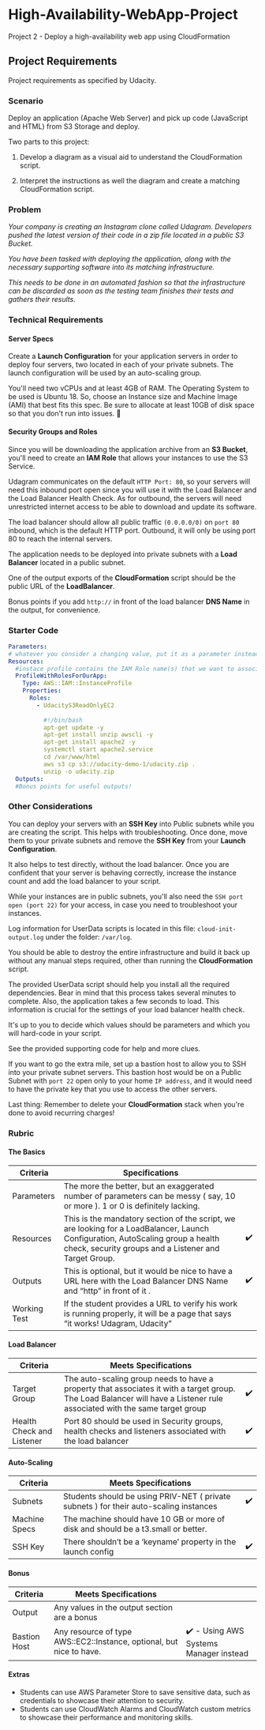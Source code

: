 # High-Availability-WebApp-Project

Project 2 - Deploy a high-availability web app using CloudFormation

## Project Requirements

Project requirements as specified by Udacity. 

### Scenario

Deploy an application (Apache Web Server) and pick up code (JavaScript and HTML) from S3 Storage and deploy.

Two parts to this project:

1. Develop a diagram as a visual aid to understand the CloudFormation script.

2. Interpret the instructions as well the diagram and create a matching CloudFormation script.

### Problem

*Your company is creating an Instagram clone called Udagram. Developers pushed the latest version of their code in a zip file located in a public S3 Bucket.*

*You have been tasked with deploying the application, along with the necessary supporting software into its matching infrastructure.*

*This needs to be done in an automated fashion so that the infrastructure can be discarded as soon as the testing team finishes their tests and gathers their results.*

### Technical Requirements

#### Server Specs

Create a **Launch Configuration** for your application servers in order to deploy four servers, two located in each of your private subnets. The launch configuration will be used by an auto-scaling group.

You'll need two vCPUs and at least 4GB of RAM. The Operating System to be used is Ubuntu 18. So, choose an Instance size and Machine Image (AMI) that best fits this spec. Be sure to allocate at least 10GB of disk space so that you don't run into issues. 

#### Security Groups and Roles

Since you will be downloading the application archive from an **S3 Bucket**, you'll need to create an **IAM Role** that allows your instances to use the S3 Service.

Udagram communicates on the default `HTTP Port: 80`, so your servers will need this inbound port open since you will use it with the Load Balancer and the Load Balancer Health Check. As for outbound, the servers will need unrestricted internet access to be able to download and update its software.

The load balancer should allow all public traffic `(0.0.0.0/0)` on `port 80` inbound, which is the default HTTP port. Outbound, it will only be using port 80 to reach the internal servers.

The application needs to be deployed into private subnets with a **Load Balancer** located in a public subnet.

One of the output exports of the **CloudFormation** script should be the public URL of the **LoadBalancer**.

Bonus points if you add `http://` in front of the load balancer **DNS Name** in the output, for convenience.

### Starter Code

```yaml
Parameters:
# whatever you consider a changing value, put it as a parameter instead of hard-coding it into your script
Resources:
  #instace profile contains the IAM Role name(s) that we want to associate to our auto scaling EC2 Servers
  ProfileWithRolesForOurApp:
    Type: AWS::IAM::InstanceProfile
    Properties:
      Roles:
        - UdacityS3ReadOnlyEC2
  
          #!/bin/bash
          apt-get update -y
          apt-get install unzip awscli -y
          apt-get install apache2 -y
          systemctl start apache2.service
          cd /var/www/html
          aws s3 cp s3://udacity-demo-1/udacity.zip .
          unzip -o udacity.zip
  Outputs:
  #Bonus points for useful outputs!
```

### Other Considerations

You can deploy your servers with an **SSH Key** into Public subnets while you are creating the script. This helps with troubleshooting. Once done, move them to your private subnets and remove the **SSH Key** from your **Launch Configuration**.

It also helps to test directly, without the load balancer. Once you are confident that your server is behaving correctly, increase the instance count and add the load balancer to your script.

While your instances are in public subnets, you'll also need the `SSH port open (port 22)` for your access, in case you need to troubleshoot your instances.

Log information for UserData scripts is located in this file: `cloud-init-output.log` under the folder: `/var/log`.

You should be able to destroy the entire infrastructure and build it back up without any manual steps required, other than running the **CloudFormation** script.

The provided UserData script should help you install all the required dependencies. Bear in mind that this process takes several minutes to complete. Also, the application takes a few seconds to load. This information is crucial for the settings of your load balancer health check.

It's up to you to decide which values should be parameters and which you will hard-code in your script.

See the provided supporting code for help and more clues.

If you want to go the extra mile, set up a bastion host to allow you to SSH into your private subnet servers. This bastion host would be on a Public Subnet with `port 22` open only to your home `IP address`, and it would need to have the private key that you use to access the other servers.

Last thing: Remember to delete your **CloudFormation** stack when you're done to avoid recurring charges!

### Rubric

#### The Basics

|Criteria   |Specifications   |   |
|---|---|---|
|Parameters   |The more the better, but an exaggerated number of parameters can be messy ( say, 10 or more ). 1 or 0 is definitely lacking.   |     |
|Resources   |This is the mandatory section of the script, we are looking for a LoadBalancer, Launch Configuration, AutoScaling group a health check, security groups and a Listener and Target Group.   | :heavy_check_mark:  |
|Outputs   |This is optional, but it would be nice to have a URL here with the Load Balancer DNS Name and “http” in front of it .   | :heavy_check_mark:  |
|Working Test   |If the student provides a URL to verify his work is running properly, it will be a page that says “it works! Udagram, Udacity”   |   |

#### Load Balancer

|Criteria   |Meets Specifications   |   |
|---|---|---|
| Target Group  |The auto-scaling group needs to have a property that associates it with a target group. The Load Balancer will have a Listener rule associated with the same target group   |:heavy_check_mark:   |
|Health Check and Listener   |Port 80 should be used in Security groups, health checks and listeners associated with the load balancer   | :heavy_check_mark:  |

#### Auto-Scaling

|  Criteria |Meets Specifications   |   |
|---|---|---|
|Subnets   |Students should be using PRIV-NET ( private subnets ) for their auto-scaling instances   | :heavy_check_mark:  |
|Machine Specs   |The machine should have 10 GB or more of disk and should be a t3.small or better.   |   |
|SSH Key   |There shouldn’t be a ‘keyname’ property in the launch config   |:heavy_check_mark:   |


#### Bonus

|Criteria   |Meets Specifications   |   |
|---|---|---|
|Output   |Any values in the output section are a bonus   |   |
|Bastion Host   | Any resource of type AWS::EC2::Instance, optional, but nice to have.  | :heavy_check_mark: - Using AWS Systems Manager instead  |

#### Extras
- Students can use AWS Parameter Store to save sensitive data, such as credentials to showcase their attention to security.
- Students can use CloudWatch Alarms and CloudWatch custom metrics to showcase their performance and monitoring skills.

